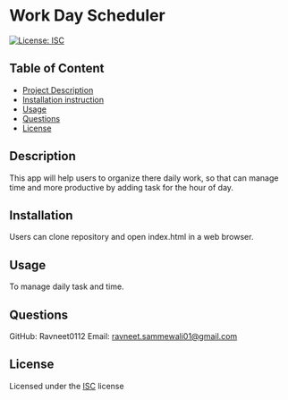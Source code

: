 
# Work Day Scheduler

[![License: ISC](https://img.shields.io/badge/License-ISC-blue.svg)](https://opensource.org/licenses/ISC)

## Table of Content
- [Project Description](#Description)
- [Installation instruction](#Installation)
- [Usage](#Usage)
- [Questions](#Questions)
- [License](#License)

## Description
This app will help users to organize there daily work, so that can manage time and more productive by adding task for the hour of day.

## Installation
Users can clone repository and open index.html in a web browser.
    
## Usage
To manage daily task and time.
 

## Questions

GitHub: Ravneet0112
Email: ravneet.sammewali01@gmail.com

## License
Licensed under the [ISC](https://choosealicense.com/licenses/isc/) license
    